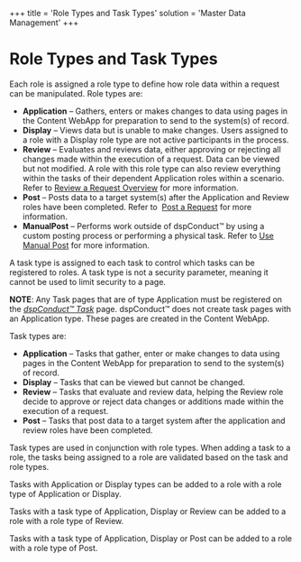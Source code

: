+++
title = 'Role Types and Task Types'
solution = 'Master Data Management'
+++

# Role Types and Task Types

Each role is assigned a role type to define how role data within a
request can be manipulated. Role types are:

  - <span style="font-weight: bold;">Application</span> – Gathers,
    enters or makes changes to data using pages in the Content WebApp
    for preparation to send to the system(s) of record.
  - <span style="font-weight: bold;">Display</span> – Views data but is
    unable to make changes. Users assigned to a role with a Display role
    type are not active participants in the process.
  - <span style="font-weight: bold;">Review</span> – Evaluates and
    reviews data, either approving or rejecting all changes made within
    the execution of a request. Data can be viewed but not modified. A
    role with this role type can also review everything within the tasks
    of their dependent Application roles within a scenario. Refer to
    [Review a Request Overview](Review_a_Request_Overview) for more
    information.
  - <span style="font-weight: bold;">Post</span> – Posts data to a
    target system(s) after the Application and Review roles have been
    completed. Refer to  [Post a Request](Post_a_Request) for more
    information.
  - <span style="font-weight: bold;">ManualPost</span> – Performs work
    outside of dspConduct™ by using a custom posting process or
    performing a physical task. Refer to [Use Manual
    Post](Post_a_Request#Use_Manual_Post_) for more information.

A task type is assigned to each task to control which tasks can be
registered to roles. A task type is not a security parameter, meaning it
cannot be used to limit security to a page.

<span style="font-weight: bold;">NOTE</span>: Any Task pages that are of
type Application must be registered on the
<span style="font-style: italic;">[dspConduct™
Task](../Page_Desc/dspConduct_Task_H)</span> page. dspConduct™ does
not create task pages with an Application type. These pages are created
in the Content WebApp.

Task types are:

  - <span style="font-weight: bold;">Application</span> – Tasks that
    gather, enter or make changes to data using pages in the Content
    WebApp for preparation to send to the system(s) of record.
  - <span style="font-weight: bold;">Display</span> – Tasks that can be
    viewed but cannot be changed.
  - <span style="font-weight: bold;">Review</span> – Tasks that evaluate
    and review data, helping the Review role decide to approve or reject
    data changes or additions made within the execution of a request.
  - <span style="font-weight: bold;">Post</span> – Tasks that post data
    to a target system after the application and review roles have been
    completed.

Task types are used in conjunction with role types. When adding a task
to a role, the tasks being assigned to a role are validated based on the
task and role types.

Tasks with Application or Display types can be added to a role with a
role type of Application or Display.

Tasks with a task type of Application, Display or Review can be added to
a role with a role type of Review.

Tasks with a task type of Application, Display or Post can be added to a
role with a role type of Post.
